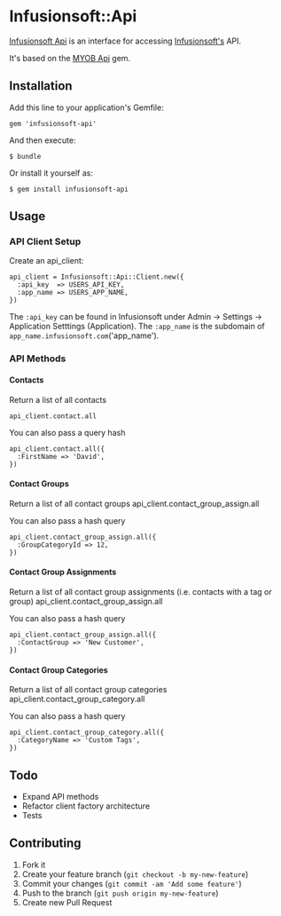 # Infusionsoft::Api

[Infusionsoft Api](https://github.com/davidlumley/infusionsoft-api) is an interface for accessing [Infusionsoft's](http://help.infusionsoft.com/developers/api-basics) API.

It's based on the [MYOB Api](https://github.com/davidlumley/myob-api) gem.

## Installation

Add this line to your application's Gemfile:

    gem 'infusionsoft-api'

And then execute:

    $ bundle

Or install it yourself as:

    $ gem install infusionsoft-api

## Usage

### API Client Setup

Create an api_client:

    api_client = Infusionsoft::Api::Client.new({
      :api_key  => USERS_API_KEY,
      :app_name => USERS_APP_NAME,
    })

The `:api_key` can be found in Infusionsoft under Admin -> Settings -> Application Setttings (Application). The `:app_name` is the subdomain of `app_name.infusionsoft.com`('app_name').

### API Methods

####  Contacts

Return a list of all contacts

    api_client.contact.all

You can also pass a query hash

    api_client.contact.all({
      :FirstName => 'David',
    })

####  Contact Groups

Return a list of all contact groups
    api_client.contact_group_assign.all

You can also pass a hash query

    api_client.contact_group_assign.all({
      :GroupCategoryId => 12,
    })

####  Contact Group Assignments

Return a list of all contact group assignments (i.e. contacts with a tag or group)
    api_client.contact_group_assign.all

You can also pass a hash query

    api_client.contact_group_assign.all({
      :ContactGroup => 'New Customer',
    })

####  Contact Group Categories

Return a list of all contact group categories
    api_client.contact_group_category.all

You can also pass a hash query

    api_client.contact_group_category.all({
      :CategoryName => 'Custom Tags',
    })

## Todo

* Expand API methods
* Refactor client factory architecture
* Tests

## Contributing

1. Fork it
2. Create your feature branch (`git checkout -b my-new-feature`)
3. Commit your changes (`git commit -am 'Add some feature'`)
4. Push to the branch (`git push origin my-new-feature`)
5. Create new Pull Request
